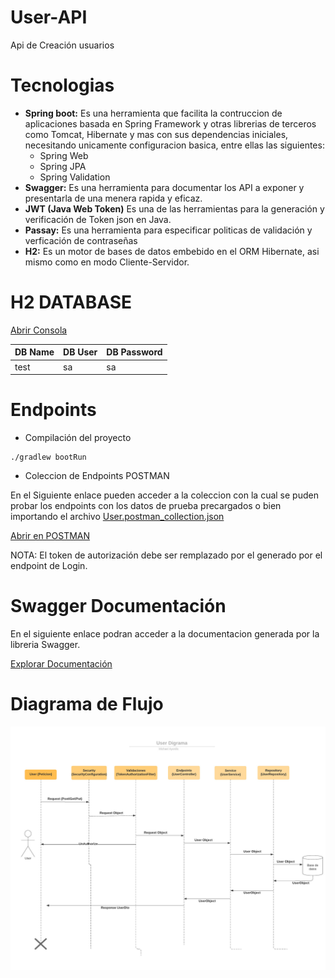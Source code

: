 # User-API
Api de Creación usuarios
# Tecnologias
* **Spring boot:** Es una herramienta que facilita la contruccion de aplicaciones basada en Spring Framework y
  otras librerias de terceros como Tomcat, Hibernate y mas con sus dependencias iniciales, necesitando unicamente
  configuracion basica, entre ellas las siguientes:
    * Spring Web
    * Spring JPA
    * Spring Validation
* **Swagger:** Es una herramienta para documentar los API a exponer y presentarla de una menera rapida y eficaz.
* **JWT (Java Web Token)** Es una de las herramientas para la generación y verificación de Token json en Java.
* **Passay:** Es una herramienta para especificar politicas de validación y verficación de contraseñas
* **H2:** Es un motor de bases de datos embebido en el ORM Hibernate, asi mismo como en modo Cliente-Servidor.
# H2 DATABASE

[Abrir Consola](http://localhost:8080/h2-console/login.jsp)

|DB Name | DB User | DB Password |
|--------|---------|-------------|
| test   | sa      | sa          |
# Endpoints
* Compilación del proyecto
```shell
./gradlew bootRun
```

* Coleccion de Endpoints POSTMAN


En el Siguiente enlace pueden acceder a la coleccion con la cual se puden probar los endpoints con los datos de prueba precargados o bien importando el archivo [User.postman_collection.json](User.postman_collection.json)

[Abrir en POSTMAN](https://www.postman.com/red-shadow-456208/workspace/public-workspace/collection/12671277-291ceaac-f59b-4e22-a813-ea9c1a2d61be)

NOTA: El token de autorización debe ser remplazado por el generado por el endpoint de Login.

# Swagger Documentación

En el siguiente enlace podran acceder a la documentacion generada por la libreria Swagger.

[Explorar Documentación](http://localhost:8080/swagger-ui/index.html)

# Diagrama de Flujo
![alt text](diagrama.jpeg)